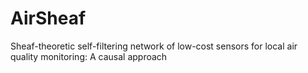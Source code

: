 # AirSheaf
Sheaf-theoretic self-filtering network of low-cost sensors for local air quality monitoring: A causal approach
